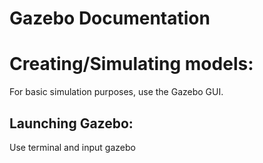 # Gazebo Documentation

# Creating/Simulating models:
For basic simulation purposes, use the Gazebo GUI.
## Launching Gazebo:
Use terminal and input 
	gazebo